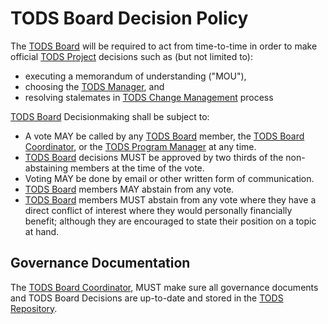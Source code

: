 # TODS Board Decision Policy

The [TODS Board][board] will be required to act from time-to-time in order to make official [TODS Project][project] decisions such as (but not limited to):

- executing a memorandum of understanding ("MOU"),
- choosing the [TODS Manager][manager], and
- resolving stalemates in [TODS Change Management](change-management-versioning.md) process

[TODS Board][board] Decisionmaking shall be subject to:

- A vote MAY be called by any [TODS Board][board] member, the [TODS Board Coordinator][coordinator], or the [TODS Program Manager][program-manager] at any time.
- [TODS Board][board] decisions MUST be approved by two thirds of the non-abstaining members at the time of the vote.
- Voting MAY be done by email or other written form of communication.
- [TODS Board][board] members MAY abstain from any vote.
- [TODS Board][board] members MUST abstain from any vote where they have a direct conflict of interest where they would personally financially benefit; although they are encouraged to state their position on a topic at hand.

## Governance Documentation

The [TODS Board Coordinator][coordinator], MUST make sure all governance documents and TODS Board Decisions are up-to-date and stored in the [TODS Repository][repository].

[board]: ../governance.md#tods-board-of-directors
[manager]: ../governance.md#tods-manager
[coordinator]: ../governance.md#tods-board-coordinator
[repository]: ../governance.md#tods-repository
[program-manager]: ../governance.md#tods-program-manager
[project]: ../governance.md#tods-project
